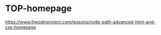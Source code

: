 # TOP-homepage

https://www.theodinproject.com/lessons/node-path-advanced-html-and-css-homepage

<!--

todo:

notes:
    -mistake: need set width with children of body, not body itself
        --use padding to control width?
 -->

